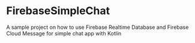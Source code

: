 # FirebaseSimpleChat

A sample project on how to use Firebase Realtime Database and Firebase Cloud Message for simple chat app with Kotlin
